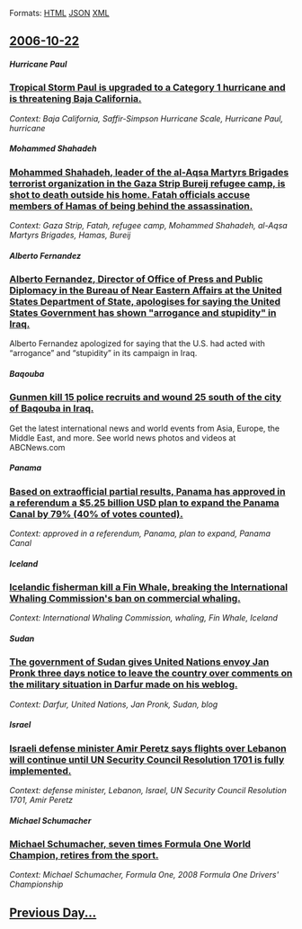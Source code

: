 
Formats: [HTML](2006/10/22/index.html)  [JSON](2006/10/22/index.json)  [XML](2006/10/22/index.xml)  

## [2006-10-22](/news/2006/10/22/index.md)

##### Hurricane Paul
### [ Tropical Storm Paul is upgraded to a Category 1 hurricane and is threatening Baja California. ](/news/2006/10/22/tropical-storm-paul-is-upgraded-to-a-category-1-hurricane-and-is-threatening-baja-california.md)
_Context: Baja California, Saffir-Simpson Hurricane Scale, Hurricane Paul, hurricane_

##### Mohammed Shahadeh
### [ Mohammed Shahadeh, leader of the al-Aqsa Martyrs Brigades terrorist organization in the Gaza Strip Bureij refugee camp, is shot to death outside his home. Fatah officials accuse members of Hamas of being behind the assassination. ](/news/2006/10/22/mohammed-shahadeh-leader-of-the-al-aqsa-martyrs-brigades-terrorist-organization-in-the-gaza-strip-bureij-refugee-camp-is-shot-to-death-ou.md)
_Context: Gaza Strip, Fatah, refugee camp, Mohammed Shahadeh, al-Aqsa Martyrs Brigades, Hamas, Bureij_

##### Alberto Fernandez
### [ Alberto Fernandez, Director of Office of Press and Public Diplomacy in the Bureau of Near Eastern Affairs at the United States Department of State, apologises for saying the United States Government has shown "arrogance and stupidity" in Iraq. ](/news/2006/10/22/alberto-fernandez-director-of-office-of-press-and-public-diplomacy-in-the-bureau-of-near-eastern-affairs-at-the-united-states-department-o.md)
Alberto Fernandez apologized for saying that the U.S. had acted with “arrogance” and “stupidity” in its campaign in Iraq.

##### Baqouba
### [ Gunmen kill 15 police recruits and wound 25 south of the city of Baqouba in Iraq. ](/news/2006/10/22/gunmen-kill-15-police-recruits-and-wound-25-south-of-the-city-of-baqouba-in-iraq.md)
Get the latest international news and world events from Asia, Europe, the Middle East, and more. See world news photos and videos at ABCNews.com

##### Panama
### [ Based on extraofficial partial results, Panama has approved in a referendum a $5.25 billion USD plan to expand the Panama Canal by 79% (40% of votes counted). ](/news/2006/10/22/based-on-extraofficial-partial-results-panama-has-approved-in-a-referendum-a-5-25-billion-usd-plan-to-expand-the-panama-canal-by-79-40.md)
_Context: approved in a referendum, Panama, plan to expand, Panama Canal_

##### Iceland
### [ Icelandic fisherman kill a Fin Whale, breaking the International Whaling Commission's ban on commercial whaling. ](/news/2006/10/22/icelandic-fisherman-kill-a-fin-whale-breaking-the-international-whaling-commission-s-ban-on-commercial-whaling.md)
_Context: International Whaling Commission, whaling, Fin Whale, Iceland_

##### Sudan
### [ The government of Sudan gives United Nations envoy Jan Pronk three days notice to leave the country over comments on the military situation in Darfur made on his weblog. ](/news/2006/10/22/the-government-of-sudan-gives-united-nations-envoy-jan-pronk-three-days-notice-to-leave-the-country-over-comments-on-the-military-situation.md)
_Context: Darfur, United Nations, Jan Pronk, Sudan, blog_

##### Israel
### [ Israeli defense minister Amir Peretz says flights over Lebanon will continue until UN Security Council Resolution 1701 is fully implemented. ](/news/2006/10/22/israeli-defense-minister-amir-peretz-says-flights-over-lebanon-will-continue-until-un-security-council-resolution-1701-is-fully-implemented.md)
_Context: defense minister, Lebanon, Israel, UN Security Council Resolution 1701, Amir Peretz_

##### Michael Schumacher
### [ Michael Schumacher, seven times Formula One World Champion, retires from the sport. ](/news/2006/10/22/michael-schumacher-seven-times-formula-one-world-champion-retires-from-the-sport.md)
_Context: Michael Schumacher, Formula One, 2008 Formula One Drivers' Championship_

## [Previous Day...](/news/2006/10/21/index.md)

